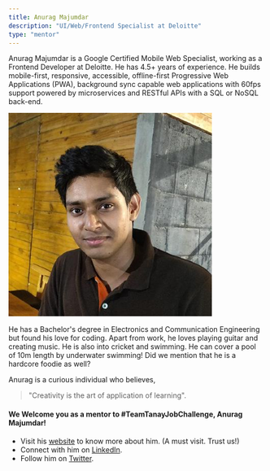 ```yaml
---
title: Anurag Majumdar
description: "UI/Web/Frontend Specialist at Deloitte"
type: "mentor"
---
```


Anurag Majumdar is a Google Certified Mobile Web Specialist, working as a Frontend Developer at Deloitte. He has 4.5+ years of experience. He builds mobile-first, responsive, accessible, offline-first Progressive Web Applications (PWA), background sync capable web applications with 60fps support powered by microservices and RESTful APIs with a SQL or NoSQL back-end.

![Anurag Majumdar](/content/mentors_images/anurag_majumdar.jpeg)

He has a Bachelor's degree in Electronics and Communication Engineering but found his love for coding. Apart from work, he loves playing guitar and creating music. He is also into cricket and swimming. He can cover a pool of 10m length by underwater swimming! Did we mention that he is a hardcore foodie as well? 

Anurag is a curious individual who believes,
>"Creativity is the art of application of learning".
 
#### We Welcome you as a mentor to #TeamTanayJobChallenge, Anurag Majumdar!

- Visit his [website](https://www.anurag-majumdar.com/) to know more about him. (A must visit. Trust us!)
- Connect with him on [LinkedIn](https://www.linkedin.com/in/anuragmajumdar/).
- Follow him on [Twitter](https://twitter.com/anuragmajumdar3).
